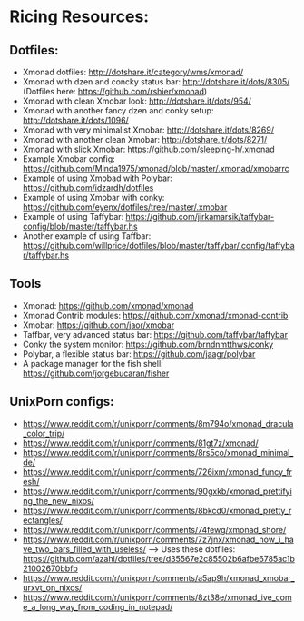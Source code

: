 # Ricing Resources:

## Dotfiles:

* Xmonad dotfiles: http://dotshare.it/category/wms/xmonad/
* Xmonad with dzen and concky status bar: http://dotshare.it/dots/8305/ (Dotfiles here: https://github.com/rshier/xmonad)
* Xmonad with clean Xmobar look: http://dotshare.it/dots/954/
* Xmonad with another fancy dzen and conky setup: http://dotshare.it/dots/1096/
* Xmonad with very minimalist Xmobar: http://dotshare.it/dots/8269/
* Xmonad with another clean Xmobar: http://dotshare.it/dots/8271/
* Xmonad with slick Xmobar: https://github.com/sleeping-h/.xmonad
* Example Xmobar config: https://github.com/Minda1975/xmonad/blob/master/.xmonad/xmobarrc
* Example of using Xmobad with Polybar: https://github.com/idzardh/dotfiles
* Example of using Xmobar with conky: https://github.com/eyenx/dotfiles/tree/master/.xmobar
* Example of using Taffybar: https://github.com/jirkamarsik/taffybar-config/blob/master/taffybar.hs
* Another example of using Taffbar: https://github.com/willprice/dotfiles/blob/master/taffybar/.config/taffybar/taffybar.hs

## Tools

* Xmonad: https://github.com/xmonad/xmonad
* Xmonad Contrib modules: https://github.com/xmonad/xmonad-contrib
* Xmobar: https://github.com/jaor/xmobar
* Taffbar, very advanced status bar: https://github.com/taffybar/taffybar
* Conky the system monitor: https://github.com/brndnmtthws/conky
* Polybar, a flexible status bar: https://github.com/jaagr/polybar
* A package manager for the fish shell: https://github.com/jorgebucaran/fisher

## UnixPorn configs:

* https://www.reddit.com/r/unixporn/comments/8m794o/xmonad_dracula_color_trip/
* https://www.reddit.com/r/unixporn/comments/81gt7z/xmonad/
* https://www.reddit.com/r/unixporn/comments/8rs5co/xmonad_minimal_de/
* https://www.reddit.com/r/unixporn/comments/726ixm/xmonad_funcy_fresh/
* https://www.reddit.com/r/unixporn/comments/90gxkb/xmonad_prettifying_the_new_nixos/
* https://www.reddit.com/r/unixporn/comments/8bkcd0/xmonad_pretty_rectangles/
* https://www.reddit.com/r/unixporn/comments/74fewg/xmonad_shore/
* https://www.reddit.com/r/unixporn/comments/7z7jnx/xmonad_now_i_have_two_bars_filled_with_useless/
  --> Uses these dotfiles: https://github.com/azahi/dotfiles/tree/d35567e2c85502b6afbe6785ac1b21002670bbfb
* https://www.reddit.com/r/unixporn/comments/a5ap9h/xmonad_xmobar_urxvt_on_nixos/
* https://www.reddit.com/r/unixporn/comments/8zt38e/xmonad_ive_come_a_long_way_from_coding_in_notepad/
